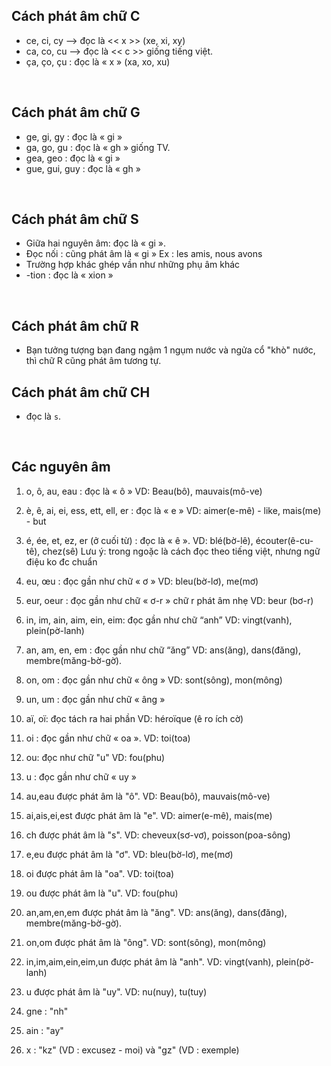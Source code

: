 ## Cách phát âm chữ C
- ce, ci, cy --> đọc là << x >> (xe, xi, xy)
- ca, co, cu --> đọc là << c >> giống tiếng việt.
- ça, ço, çu : đọc là « x » (xa, xo, xu)

<br>

## Cách phát âm chữ G
- ge, gi, gy : đọc là « gi »
- ga, go, gu : đọc là « gh » giống TV.
- gea, geo : đọc là « gi »
- gue, gui, guy : đọc là « gh »

<br>

## Cách phát âm chữ S
- Giữa hai nguyên âm: đọc là « gi ».
- Đọc nối : cũng phát âm là « gi » Ex : les amis, nous avons
- Trường hợp khác ghép vần như những phụ âm khác
- -tion : đọc là « xion »
<br>

## Cách phát âm chữ R
- Bạn tưởng tượng bạn đang ngậm 1 ngụm nước và ngửa cổ "khò" nước, thì chữ R cũng phát âm tương tự.


## Cách phát âm chữ CH
- đọc là ```s```.

<br>

## Các nguyên âm
1. o, ô, au, eau : đọc là « ô » VD: Beau(bô), mauvais(mô-ve)

2. è, ê, ai, ei, ess, ett, ell, er : đọc là « e » VD: aimer(e-mê) - like, mais(me) - but

3. é, ée, et, ez, er (ở cuối từ) : đọc là « ê ». VD: blé(bờ-lê), écouter(ê-cu-tê), chez(sê)
    Lưu ý: trong ngoặc là cách đọc theo tiếng việt, nhưng ngữ điệu ko đc chuẩn

4. eu, œu : đọc gần như chữ « ơ » VD: bleu(bờ-lơ), me(mơ)

5. eur, oeur : đọc gần như chữ « ơ-r » chữ r phát âm nhẹ VD: beur (bơ-r)

6. in, im, ain, aim, ein, eim: đọc gần như chữ “anh” VD: vingt(vanh), plein(pờ-lanh)

7. an, am, en, em : đọc gần như chữ “ăng” VD: ans(ăng), dans(đăng), membre(măng-bờ-gờ).

8. on, om : đọc gần như chữ « ông » VD: sont(sông), mon(mông)

9. un, um : đọc gần như chữ « âng »

10. aï, oï: đọc tách ra hai phần VD: héroïque (ê ro ích cờ)

11. oi : đọc gần như chữ « oa ». VD: toi(toa)

12. ou: đọc như chữ "u" VD: fou(phu)

13. u : đọc gần như chữ « uy »

2. au,eau được phát âm là "ô". VD: Beau(bô), mauvais(mô-ve)
3. ai,ais,ei,est được phát âm là "e". VD: aimer(e-mê), mais(me)
4. ch được phát âm là "s". VD: cheveux(sơ-vơ), poisson(poa-sông)
5. e,eu được phát âm là "ơ". VD: bleu(bờ-lơ), me(mơ)
6. oi được phát âm là "oa". VD: toi(toa)
7. ou được phát âm là "u". VD: fou(phu)
8. an,am,en,em được phát âm là "ăng". VD: ans(ăng), dans(đăng), membre(măng-bờ-gờ).
9. on,om được phát âm là "ông". VD: sont(sông), mon(mông)
10. in,im,aim,ein,eim,un được phát âm là "anh". VD: vingt(vanh), plein(pờ-lanh)
11. u được phát âm là "uy". VD: nu(nuy), tu(tuy)
12. gne : "nh"
13. ain : "ay"
14. x : "kz" (VD : excusez - moi) và "gz" (VD : exemple)